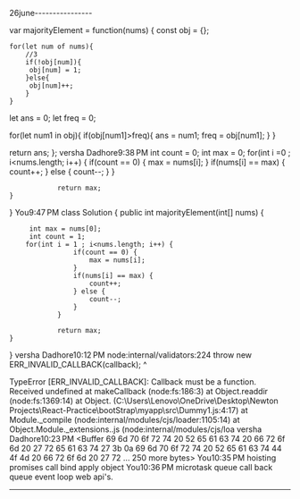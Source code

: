 26june----------------


var majorityElement = function(nums) {
    const obj = {};

    for(let num of nums){
        //3 
        if(!obj[num]){
         obj[num] = 1;
        }else{
         obj[num]++;
        }
    }

  let ans = 0;
  let freq = 0;

  for(let num1 in obj){
      if(obj[num1]>freq){
          ans  = num1;
          freq = obj[num1];
      }
  }

  return ans;
};
versha Dadhore9:38 PM
int count = 0;
                int max = 0;
				for(int i =0 ; i<nums.length; i++) {
					if(count == 0) {
						max = nums[i];
					}
					if(nums[i] == max) {
						count++;
					} else {
						count--;
					}
				}

				return max;
    }
}
You9:47 PM
class Solution {
    public int majorityElement(int[] nums) {
       
         int max = nums[0];
         int count = 1;
		for(int i = 1 ; i<nums.length; i++) {
					if(count == 0) {
						max = nums[i];
					}
					if(nums[i] == max) {
						count++;
					} else {
						count--;
					}
				}

				return max;
    }
}
versha Dadhore10:12 PM
node:internal/validators:224
    throw new ERR_INVALID_CALLBACK(callback);
    ^

TypeError [ERR_INVALID_CALLBACK]: Callback must be a function. Received undefined
    at makeCallback (node:fs:186:3)
    at Object.readdir (node:fs:1369:14)
    at Object.<anonymous> (C:\Users\Lenovo\OneDrive\Desktop\Newton Projects\React-Practice\bootStrap\myapp\src\Dummy1.js:4:17)
    at Module._compile (node:internal/modules/cjs/loader:1105:14)
    at Object.Module._extensions..js (node:internal/modules/cjs/loa
versha Dadhore10:23 PM
<Buffer 69 6d 70 6f 72 74 20 52 65 61 63 74 20 66 72 6f 6d 20 27 72 65 61 63 74 27 3b 0a 69 6d 70 6f 72 74 20 52 65 61 63 74 44 4f 4d 20 66 72 6f 6d 20 27 72 ... 250 more bytes>
You10:35 PM
hoisting
promises
call bind apply
object
You10:36 PM
microtask queue call back queue event loop web api's.


-------------
